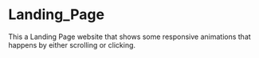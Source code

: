 # Landing_Page
This a Landing Page website that shows some responsive animations that happens by either scrolling or clicking.
